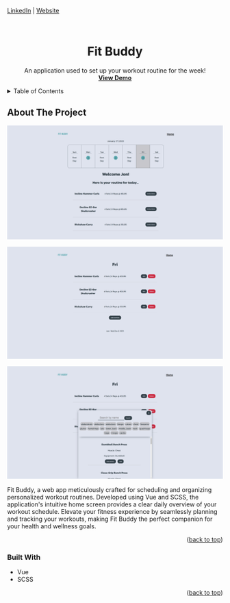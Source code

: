 <a name="readme-top"></a>

[LinkedIn](https://www.linkedin.com/in/jonathanvillagomezhernandez/) |
[Website](https://www.jonweb.dev/)

<!-- PROJECT LOGO -->
<br />
<div align="center">

  <h1 align="center">Fit Buddy</h3>

  <p align="center">
    An application used to set up your workout routine for the week!
    <br />
    <a href="https://fitbuddyapp.netlify.app/"><strong>View Demo</strong></a>
    <br />
  </p>
</div>


<!-- TABLE OF CONTENTS -->
<details>
  <summary>Table of Contents</summary>
  <ol>
    <li>
      <a href="#about-the-project">About The Project</a>
      <ul>
        <li><a href="#built-with">Built With</a></li>
      </ul>
    </li>
  </ol>
</details>



<!-- ABOUT THE PROJECT -->
## About The Project


<p align="center">
  <img src="project-info/screenshot01.png" width="650" />
</p>
<p align="center">
  <img src="project-info/screenshot02.png" width="650" />
</p>
<p align="center">
  <img src="project-info/screenshot03.png" width="650" />
</p>

Fit Buddy, a web app meticulously crafted for scheduling and organizing personalized workout routines. Developed using Vue and SCSS, the application's intuitive home screen provides a clear daily overview of your workout schedule. Elevate your fitness experience by seamlessly planning and tracking your workouts, making Fit Buddy the perfect companion for your health and wellness goals.

<p align="right">(<a href="#readme-top">back to top</a>)</p>



### Built With

* Vue
* SCSS

<p align="right">(<a href="#readme-top">back to top</a>)</p>
